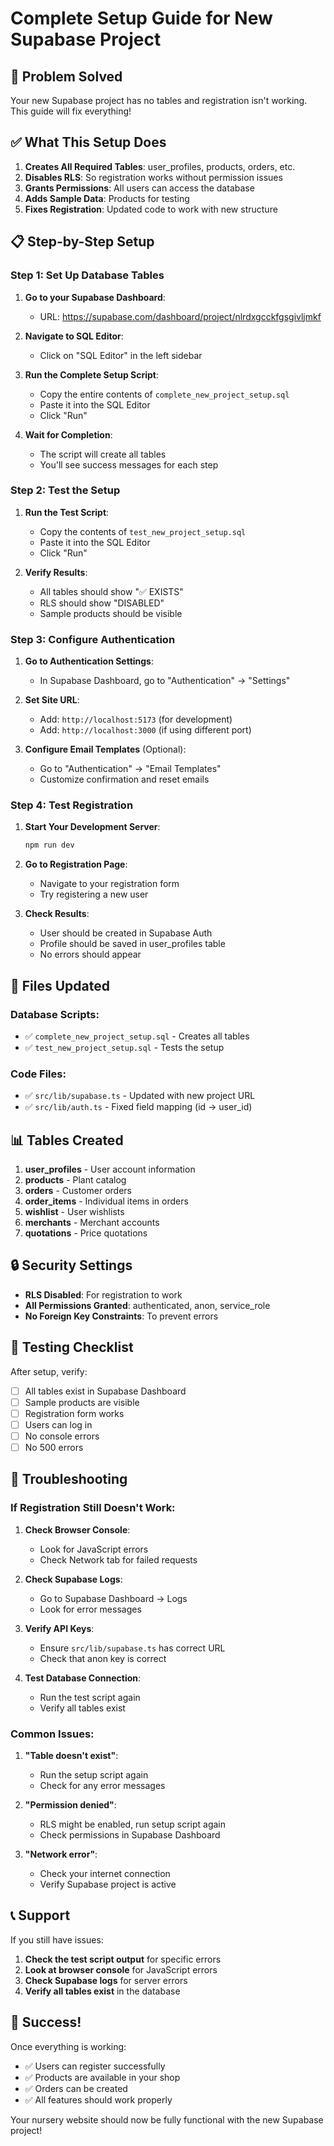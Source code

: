 # Complete Setup Guide for New Supabase Project

## 🚨 Problem Solved
Your new Supabase project has no tables and registration isn't working. This guide will fix everything!

## ✅ What This Setup Does

1. **Creates All Required Tables**: user_profiles, products, orders, etc.
2. **Disables RLS**: So registration works without permission issues
3. **Grants Permissions**: All users can access the database
4. **Adds Sample Data**: Products for testing
5. **Fixes Registration**: Updated code to work with new structure

## 📋 Step-by-Step Setup

### Step 1: Set Up Database Tables

1. **Go to your Supabase Dashboard**:
   - URL: https://supabase.com/dashboard/project/nlrdxgcckfgsgivljmkf

2. **Navigate to SQL Editor**:
   - Click on "SQL Editor" in the left sidebar

3. **Run the Complete Setup Script**:
   - Copy the entire contents of `complete_new_project_setup.sql`
   - Paste it into the SQL Editor
   - Click "Run"

4. **Wait for Completion**:
   - The script will create all tables
   - You'll see success messages for each step

### Step 2: Test the Setup

1. **Run the Test Script**:
   - Copy the contents of `test_new_project_setup.sql`
   - Paste it into the SQL Editor
   - Click "Run"

2. **Verify Results**:
   - All tables should show "✅ EXISTS"
   - RLS should show "DISABLED"
   - Sample products should be visible

### Step 3: Configure Authentication

1. **Go to Authentication Settings**:
   - In Supabase Dashboard, go to "Authentication" → "Settings"

2. **Set Site URL**:
   - Add: `http://localhost:5173` (for development)
   - Add: `http://localhost:3000` (if using different port)

3. **Configure Email Templates** (Optional):
   - Go to "Authentication" → "Email Templates"
   - Customize confirmation and reset emails

### Step 4: Test Registration

1. **Start Your Development Server**:
   ```bash
   npm run dev
   ```

2. **Go to Registration Page**:
   - Navigate to your registration form
   - Try registering a new user

3. **Check Results**:
   - User should be created in Supabase Auth
   - Profile should be saved in user_profiles table
   - No errors should appear

## 🔧 Files Updated

### Database Scripts:
- ✅ `complete_new_project_setup.sql` - Creates all tables
- ✅ `test_new_project_setup.sql` - Tests the setup

### Code Files:
- ✅ `src/lib/supabase.ts` - Updated with new project URL
- ✅ `src/lib/auth.ts` - Fixed field mapping (id → user_id)

## 📊 Tables Created

1. **user_profiles** - User account information
2. **products** - Plant catalog
3. **orders** - Customer orders
4. **order_items** - Individual items in orders
5. **wishlist** - User wishlists
6. **merchants** - Merchant accounts
7. **quotations** - Price quotations

## 🔒 Security Settings

- **RLS Disabled**: For registration to work
- **All Permissions Granted**: authenticated, anon, service_role
- **No Foreign Key Constraints**: To prevent errors

## 🧪 Testing Checklist

After setup, verify:

- [ ] All tables exist in Supabase Dashboard
- [ ] Sample products are visible
- [ ] Registration form works
- [ ] Users can log in
- [ ] No console errors
- [ ] No 500 errors

## 🚨 Troubleshooting

### If Registration Still Doesn't Work:

1. **Check Browser Console**:
   - Look for JavaScript errors
   - Check Network tab for failed requests

2. **Check Supabase Logs**:
   - Go to Supabase Dashboard → Logs
   - Look for error messages

3. **Verify API Keys**:
   - Ensure `src/lib/supabase.ts` has correct URL
   - Check that anon key is correct

4. **Test Database Connection**:
   - Run the test script again
   - Verify all tables exist

### Common Issues:

1. **"Table doesn't exist"**:
   - Run the setup script again
   - Check for any error messages

2. **"Permission denied"**:
   - RLS might be enabled, run setup script again
   - Check permissions in Supabase Dashboard

3. **"Network error"**:
   - Check your internet connection
   - Verify Supabase project is active

## 📞 Support

If you still have issues:

1. **Check the test script output** for specific errors
2. **Look at browser console** for JavaScript errors
3. **Check Supabase logs** for server errors
4. **Verify all tables exist** in the database

## 🎉 Success!

Once everything is working:

- ✅ Users can register successfully
- ✅ Products are available in your shop
- ✅ Orders can be created
- ✅ All features should work properly

Your nursery website should now be fully functional with the new Supabase project!
